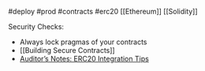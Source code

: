 #deploy #prod #contracts #erc20
[[Ethereum]] [[Solidity]]


Security Checks:
- Always lock pragmas of your contracts
- [[Building Secure Contracts]]
- [Auditor’s Notes: ERC20 Integration Tips](https://blog.pessimistic.io/auditors-notes-erc20-integration-tips-3b150021b8c0)